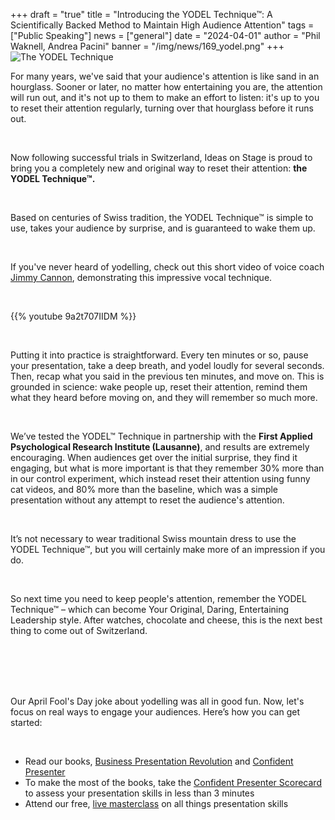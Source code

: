 +++
draft = "true"
title = "Introducing the YODEL Technique™: A Scientifically Backed Method to Maintain High Audience Attention"
tags = ["Public Speaking"]
news = ["general"]
date = "2024-04-01"
author = "Phil Waknell, Andrea Pacini"
banner = "/img/news/169_yodel.png"
+++
![The YODEL Technique](/img/news/169_yodel.png "The YODEL Technique")


  <p><span style="font-weight: 400;">For many years, we've said that your audience's attention is like sand in an hourglass. Sooner or later, no matter how entertaining you are, the attention will run out, and it's not up to them to make an effort to listen: it's up to you to reset their attention regularly, turning over that hourglass before it runs out.</span></p>
  <br />
  <p><span style="font-weight: 400;">Now following successful trials in Switzerland, Ideas on Stage is proud to bring you a completely new and original way to reset their attention: </span><strong>the YODEL Technique&trade;.</strong></p>
  <br />
  <p><span style="font-weight: 400;">Based on centuries of Swiss tradition, the YODEL Technique&trade; is simple to use, takes your audience by surprise, and is guaranteed to wake them up.</span></p>
  <br />
  <p><span style="font-weight: 400;">If you've never heard of yodelling, check out this short video of voice coach </span><a href="https://www.jimmycannon.com/"><span style="font-weight: 400;">Jimmy Cannon</span></a><span style="font-weight: 400;">, demonstrating this impressive vocal technique.</span></p>
  <br />

{{% youtube 9a2t707IIDM %}}

  <br />
  <p><span style="font-weight: 400;">Putting it into practice is straightforward. Every ten minutes or so, pause your presentation, take a deep breath, and yodel loudly for several seconds. Then, recap what you said in the previous ten minutes, and move on. This is grounded in science: wake people up, reset their attention, remind them what they heard before moving on, and they will remember so much more.</span></p>
  <br />
  <p><span style="font-weight: 400;">We&rsquo;ve tested the YODEL&trade; Technique in partnership with the </span><strong>First Applied Psychological Research Institute (Lausanne)</strong><span style="font-weight: 400;">, and results are extremely encouraging. When audiences get over the initial surprise, they find it engaging, but what is more important is that they remember 30% more than in our control experiment, which instead reset their attention using funny cat videos, and 80% more than the baseline, which was a simple presentation without any attempt to reset the audience's attention.</span></p>
  <br />
  <p><span style="font-weight: 400;">It&rsquo;s not necessary to wear traditional Swiss mountain dress to use the YODEL Technique&trade;, but you will certainly make more of an impression if you do.</span></p>
  <br />
  <p><span style="font-weight: 400;">So next time you need to keep people's attention, remember the YODEL Technique&trade; &ndash; which can become Your Original, Daring, Entertaining Leadership style. After watches, chocolate and cheese, this is the next best thing to come out of Switzerland.</span></p>
  <br />





  <br />

  <br />





  <br />
  <p><span style="font-weight: 400;">Our April Fool's Day joke about yodelling was all in good fun. Now, let's focus on real ways to engage your audiences. Here&rsquo;s how you can get started:&nbsp;</span></p>
  <br />
  <ul>
    <li style="font-weight: 400;" aria-level="1"><span style="font-weight: 400;">Read our books, </span><a href="https://www.ideasonstage.com/business-presentation-revolution/book/"><span style="font-weight: 400;">Business Presentation Revolution</span></a><span style="font-weight: 400;"> and </span><a href="https://www.ideasonstage.com/resources/confident-presenter-book/"><span style="font-weight: 400;">Confident Presenter</span></a></li>
    <li style="font-weight: 400;" aria-level="1"><span style="font-weight: 400;">To make the most of the books, take the </span><a href="https://presentationscorecard.scoreapp.com"><span style="font-weight: 400;">Confident Presenter Scorecard</span></a><span style="font-weight: 400;"> to assess your presentation skills in less than 3 minutes</span></li>
    <li style="font-weight: 400;" aria-level="1"><span style="font-weight: 400;">Attend our free, </span><a href="https://www.eventbrite.co.uk/o/ideas-on-stage-uk-18757456469"><span style="font-weight: 400;">live masterclass</span></a><span style="font-weight: 400;"> on all things presentation skills</span></li>
  </ul>
</div>
